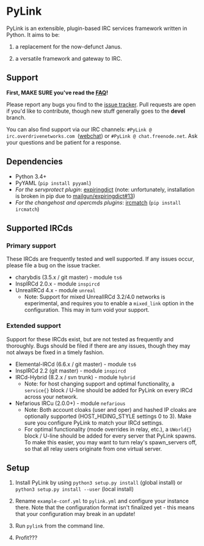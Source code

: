 # PyLink

PyLink is an extensible, plugin-based IRC services framework written in Python. It aims to be:

1) a replacement for the now-defunct Janus.

2) a versatile framework and gateway to IRC.

## Support

**First, MAKE SURE you've read the [FAQ](docs/faq.md)!**

Please report any bugs you find to the [issue tracker](https://github.com/GLolol/PyLink/issues). Pull requests are open if you'd like to contribute, though new stuff generally goes to the **devel** branch.

You can also find support via our IRC channels: `#PyLink @ irc.overdrivenetworks.com `([webchat](https://webchat.overdrivenetworks.com/?channels=PyLink,dev)) or `#PyLink @ chat.freenode.net`. Ask your questions and be patient for a response.

## Dependencies

* Python 3.4+
* PyYAML (`pip install pyyaml`)
* *For the servprotect plugin*: [expiringdict](https://github.com/mailgun/expiringdict) (note: unfortunately, installation is broken in pip due to [mailgun/expiringdict#13](https://github.com/mailgun/expiringdict/issues/13))
* *For the changehost and opercmds plugins*: [ircmatch](https://github.com/mammon-ircd/ircmatch) (`pip install ircmatch`)

## Supported IRCds

### Primary support

These IRCds are frequently tested and well supported. If any issues occur, please file a bug on the issue tracker.

* charybdis (3.5.x / git master) - module `ts6`
* InspIRCd 2.0.x - module `inspircd`
* UnrealIRCd 4.x - module `unreal`
    - Note: Support for mixed UnrealIRCd 3.2/4.0 networks is experimental, and requires you to enable a `mixed_link` option in the configuration. This may in turn void your support.

### Extended support

Support for these IRCds exist, but are not tested as frequently and thoroughly. Bugs should be filed if there are any issues, though they may not always be fixed in a timely fashion.

* Elemental-IRCd (6.6.x / git master) - module `ts6`
* InspIRCd 2.2 (git master) - module `inspircd`
* IRCd-Hybrid (8.2.x / svn trunk) - module `hybrid`
    - Note: for host changing support and optimal functionality, a `service{}` block / U-line should be added for PyLink on every IRCd across your network.
* Nefarious IRCu (2.0.0+) - module `nefarious`
    - Note: Both account cloaks (user and oper) and hashed IP cloaks are optionally supported (HOST_HIDING_STYLE settings 0 to 3). Make sure you configure PyLink to match your IRCd settings.
    - For optimal functionality (mode overrides in relay, etc.), a `UWorld{}` block / U-line should be added for every server that PyLink spawns. To make this easier, you may want to turn relay's spawn_servers off, so that all relay users originate from one virtual server.

## Setup

1) Install PyLink by using `python3 setup.py install` (global install) or `python3 setup.py install --user` (local install)

2) Rename `example-conf.yml` to `pylink.yml` and configure your instance there. Note that the configuration format isn't finalized yet - this means that your configuration may break in an update!

3) Run `pylink` from the command line.

4) Profit???
